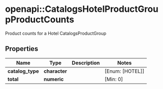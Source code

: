 # openapi::CatalogsHotelProductGroupProductCounts

Product counts for a Hotel CatalogsProductGroup

## Properties
Name | Type | Description | Notes
------------ | ------------- | ------------- | -------------
**catalog_type** | **character** |  | [Enum: [HOTEL]] 
**total** | **numeric** |  | [Min: 0] 


